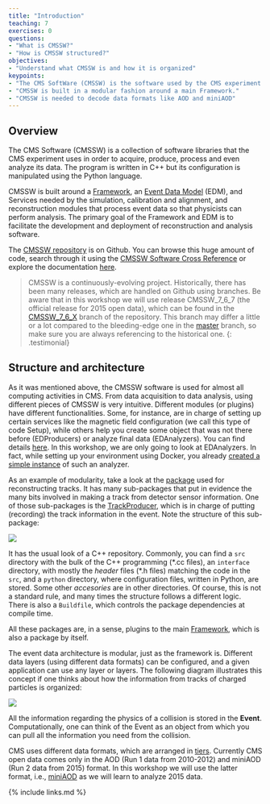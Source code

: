 ```yaml
---
title: "Introduction"
teaching: 7
exercises: 0
questions:
- "What is CMSSW?"
- "How is CMSSW structured?"
objectives:
- "Understand what CMSSW is and how it is organized"
keypoints:
- "The CMS SoftWare (CMSSW) is the software used by the CMS experiment for acquiring, producing, processing and analyzing its data."
- "CMSSW is built in a modular fashion around a main Framework."
- "CMSSW is needed to decode data formats like AOD and miniAOD"
---
```


## Overview

The CMS Software (CMSSW) is a collection of software libraries that the CMS experiment uses in order to acquire, produce, process and even analyze its data.  The program is written in C++ but its configuration is manipulated using the Python language.  

CMSSW is built around a [Framework](https://github.com/cms-sw/cmssw/tree/CMSSW_7_6_X/FWCore), an [Event Data Model](https://twiki.cern.ch/twiki/bin/view/CMSPublic/WorkBookCMSSWFramework#InTro) (EDM), and Services needed by the simulation, calibration and alignment, and reconstruction modules that process event data so that physicists can perform analysis. The primary goal of the Framework and EDM is to facilitate the development and deployment of reconstruction and analysis software.

The [CMSSW repository](https://github.com/cms-sw/cmssw) is on Github. You can browse this huge amount of code, search through it using the [CMSSW Software Cross Reference](https://cmssdt.cern.ch/lxr/) or explore the documentation [here](http://cms-sw.github.io/).

> CMSSW is a continuously-evolving project.  Historically, there has been many releases, which are handled on Github using branches.  Be aware that in this workshop we will use release CMSSW_7_6_7 (the official release for 2015 open data), which can be found in the [CMSSW_7_6_X](https://github.com/cms-sw/cmssw/tree/CMSSW_7_6_X) branch of the repository.  This branch may differ a little or a lot compared to the bleeding-edge one in the [master](https://github.com/cms-sw/cmssw/tree/master) branch, so make sure you are always referencing to the historical one.
{: .testimonial}

## Structure and architecture

As it was mentioned above, the CMSSW software is used for almost all computing activities in CMS.  From data acquisition to data analysis, using different pieces of CMSSW is very intuitive.  Different modules (or plugins) have different functionalities. Some, for instance, are in charge of setting up certain services like the magnetic field configuration (we call this type of code Setup), while others help you create some object that was not there before (EDProducers) or analyze final data (EDAnalyzers).  You can find details [here](https://twiki.cern.ch/twiki/bin/view/CMSPublic/WorkBookCMSSWFramework#InTro).  In this workshop, we are only going to look at EDAnalyzers.  In fact, while setting up your environment using Docker, you already [created a simple instance](https://cms-opendata-workshop.github.io/workshop2022-lesson-docker/04-validation/index.html#run-a-simple-demo-for-testing-and-validating) of such an analyzer.

As an example of modularity, take a look at the [package](https://github.com/cms-sw/cmssw/tree/CMSSW_7_6_X/RecoTracker) used for reconstructing tracks.  It has many sub-packages that put in evidence the many bits involved in making a track from detector sensor information.  One of those sub-packages is the [TrackProducer](https://github.com/cms-sw/cmssw/tree/CMSSW_7_6_X/RecoTracker/TrackProducer), which is in charge of putting (recording) the track information in the event.  Note the structure of this sub-package:

![](../fig/trackerproducer.png)

It has the usual look of a C++ repository.  Commonly, you can find a `src` directory with the  bulk of the C++ programming (\*.cc files), an `interface` directory, with mostly the *header* files (\*.h files) matching the code in the `src`, and a `python` directory, where configuration files, written in Python, are stored.  Some other *accesories* are in other directories.  Of course, this is not a standard rule, and many times the structure follows a different logic.  There is also a `Buildfile`, which controls the package dependencies at compile time.

All these packages are, in a sense, plugins to the main [Framework](https://github.com/cms-sw/cmssw/tree/CMSSW_7_6_X/FWCore), which is also a package by itself.

The event data architecture is modular, just as the framework is. Different data layers (using different data formats) can be configured, and a given application can use any layer or layers. The following diagram illustrates this concept if one thinks about how the information from tracks of charged particles is organized:

![](https://twiki.cern.ch/twiki/pub/CMSPublic/WorkBookCMSSWFramework/modular_event_products.gif)

All the information regarding the physics of a collision is stored in the **Event**.  Computationally, one can think of the Event as an object from which you can pull all the information you need from the collision.  

CMS uses different data formats, which are arranged in [tiers](https://twiki.cern.ch/twiki/bin/view/CMSPublic/WorkBookDataFormats#EvenT).  Currently CMS open data comes only in the AOD (Run 1 data from 2010-2012) and miniAOD (Run 2 data from 2015) format.  In this workshop we will use the latter format, i.e., [miniAOD](https://twiki.cern.ch/twiki/bin/view/CMSPublic/WorkBookMiniAOD) as we will learn to analyze 2015 data.

{% include links.md %}

